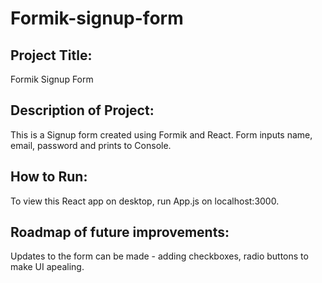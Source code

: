 # Formik-signup-form

## Project Title: 
Formik Signup Form

## Description of Project: 
This is a Signup form created using Formik and React. Form inputs name, email, password and prints to Console.

## How to Run: 
To view this React app on desktop, run App.js on localhost:3000.

## Roadmap of future improvements: 
Updates to the form can be made - adding checkboxes, radio buttons to make UI apealing.
